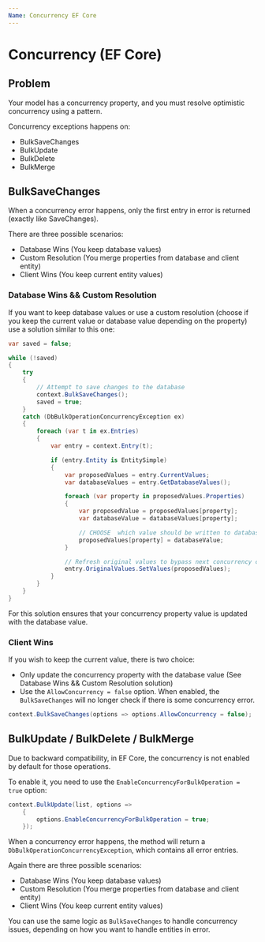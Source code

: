 ```yaml
---
Name: Concurrency EF Core
---
```


# Concurrency (EF Core)

## Problem

Your model has a concurrency property, and you must resolve optimistic concurrency using a pattern.

Concurrency exceptions happens on:
- BulkSaveChanges
- BulkUpdate
- BulkDelete
- BulkMerge

## BulkSaveChanges

When a concurrency error happens, only the first entry in error is returned (exactly like SaveChanges).

There are three possible scenarios:
- Database Wins (You keep database values)
- Custom Resolution (You merge properties from database and client entity)
- Client Wins (You keep current entity values)

### Database Wins && Custom Resolution

If you want to keep database values or use a custom resolution (choose if you keep the current value or database value depending on the property) use a solution similar to this one:

```csharp
var saved = false;

while (!saved)
{
	try
	{
		// Attempt to save changes to the database
		context.BulkSaveChanges();
		saved = true;
	}
	catch (DbBulkOperationConcurrencyException ex)
	{
		foreach (var t in ex.Entries)
		{
			var entry = context.Entry(t);

			if (entry.Entity is EntitySimple)
			{
				var proposedValues = entry.CurrentValues;
				var databaseValues = entry.GetDatabaseValues();

				foreach (var property in proposedValues.Properties)
				{
					var proposedValue = proposedValues[property];
					var databaseValue = databaseValues[property];

					// CHOOSE  which value should be written to database
					proposedValues[property] = databaseValue;
				}

				// Refresh original values to bypass next concurrency check
				entry.OriginalValues.SetValues(proposedValues);
			}
		}
	}
}
```

For this solution ensures that your concurrency property value is updated with the database value.

### Client Wins

If you wish to keep the current value, there is two choice:

- Only update the concurrency property with the database value (See Database Wins && Custom Resolution solution)
- Use the `AllowConcurrency = false` option. When enabled, the `BulkSaveChanges` will no longer check if there is some concurrency error.


```csharp
context.BulkSaveChanges(options => options.AllowConcurrency = false);
```


## BulkUpdate / BulkDelete / BulkMerge

Due to backward compatibility, in EF Core, the concurrency is not enabled by default for those operations.

To enable it, you need to use the `EnableConcurrencyForBulkOperation = true` option:

```csharp
context.BulkUpdate(list, options =>
	{
		options.EnableConcurrencyForBulkOperation = true;
	});
```

When a concurrency error happens, the method will return a `DbBulkOperationConcurrencyException`, which contains all error entries.

Again there are three possible scenarios:

- Database Wins (You keep database values)
- Custom Resolution (You merge properties from database and client entity)
- Client Wins (You keep current entity values)

You can use the same logic as `BulkSaveChanges` to handle concurrency issues, depending on how you want to handle entities in error.